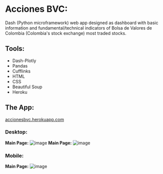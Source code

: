 # Acciones BVC:
Dash (Python microframework) web app designed as dashboard with basic information and fundamental/technical indicators of Bolsa de Valores de Colombia (Colombia's stock exchange) most traded stocks.

## Tools:
* Dash-Plotly
* Pandas
* Cufflinks
* HTML
* CSS
* Beautiful Soup
* Heroku

## The App:
[accionesbvc.herokuapp.com](https://accionesbvc.herokuapp.com/)

### Desktop:
**Main Page:**
![image](https://github.com/FabianTriana/Valkiria2-Analisis-Acciones-BVC/blob/main/Screenshots/Screenshot_1.png)
**Main Page:**
![image](https://github.com/FabianTriana/Valkiria2-Analisis-Acciones-BVC/blob/main/Screenshots/Screenshot_2.png)

### Mobile:
**Main Page:**
![image](https://github.com/FabianTriana/Valkiria2-Analisis-Acciones-BVC/blob/main/Screenshots/Screenshot_mobile_1.png)
